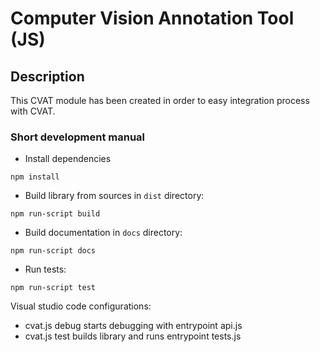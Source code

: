# Computer Vision Annotation Tool (JS)

## Description
This CVAT module has been created in order to easy integration process with CVAT.

### Short development manual

-   Install dependencies
```
npm install
```

-   Build library from sources in ```dist``` directory:
```
npm run-script build
```

-   Build documentation in ```docs``` directory:
```
npm run-script docs
```

-   Run tests:
```
npm run-script test
```

Visual studio code configurations:
-   cvat.js debug starts debugging with entrypoint api.js
-   cvat.js test builds library and runs entrypoint tests.js

